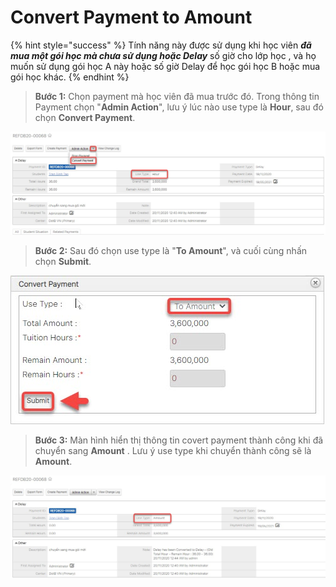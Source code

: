 # Convert Payment to Amount

{% hint style="success" %}
Tính năng này được sử dụng khi học viên _**đã mua một gói học mà chưa sử dụng hoặc Delay**_ số giờ cho lớp học , và họ muốn sử dụng gói học A này hoặc số giờ Delay để học gói học B hoặc mua gói học khác.
{% endhint %}

> **Bước 1:** Chọn payment mà học viên đã mua trước đó. Trong thông tin Payment chọn "**Admin Action**", lưu ý lúc nào use type là **Hour**, sau đó chọn **Convert Payment**.

![](<../../../.gitbook/assets/delay3 (1).jpg>)

> **Bước 2:** Sau đó chọn use type là "**To Amount**", và cuối cùng nhấn chọn **Submit**.

![](<../../../.gitbook/assets/delay4 (1).jpg>)

> **Bước 3:** Màn hình hiển thị thông tin covert payment thành công khi đã chuyển sang **Amount** . Lưu ý use type khi chuyển thành công sẽ là **Amount**.

![](<../../../.gitbook/assets/delay5 (1).jpg>)
